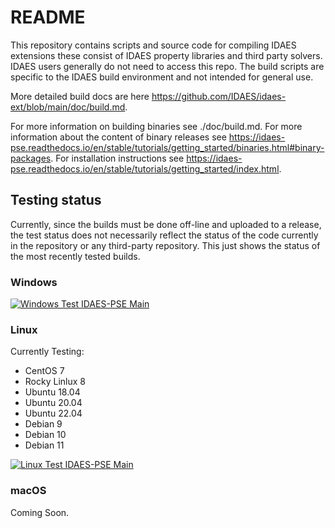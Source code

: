 # README

This repository contains scripts and source code for compiling IDAES extensions
these consist of IDAES property libraries and third party solvers. IDAES users
generally do not need to access this repo.  The build scripts are specific
to the IDAES build environment and not intended for general use.

More detailed build docs are here https://github.com/IDAES/idaes-ext/blob/main/doc/build.md.

For more information on building binaries see ./doc/build.md.  For more information
about the content of binary releases see https://idaes-pse.readthedocs.io/en/stable/tutorials/getting_started/binaries.html#binary-packages.
For installation instructions see https://idaes-pse.readthedocs.io/en/stable/tutorials/getting_started/index.html.

## Testing status

Currently, since the builds must be done off-line and uploaded to a release, the
test status does not necessarily reflect the status of the code currently in the
repository or any third-party repository.  This just shows the status of the most
recently tested builds.

### Windows

[![Windows Test IDAES-PSE Main](https://github.com/IDAES/idaes-ext/actions/workflows/test_windows_main.yml/badge.svg)](https://github.com/IDAES/idaes-ext/actions/workflows/test_windows_main.yml)

### Linux

Currently Testing:
* CentOS 7
* Rocky Linlux 8
* Ubuntu 18.04
* Ubuntu 20.04
* Ubuntu 22.04
* Debian 9
* Debian 10
* Debian 11

[![Linux Test IDAES-PSE Main](https://github.com/IDAES/idaes-ext/actions/workflows/test_linux.yml/badge.svg)](https://github.com/IDAES/idaes-ext/actions/workflows/test_linux.yml)

### macOS

Coming Soon.
